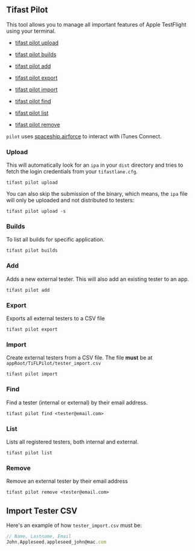 ## Tifast Pilot
This tool allows you to manage all important features of Apple TestFlight using your terminal.

* [tifast pilot upload](#upload)

* [tifast pilot builds](#builds)

* [tifast pilot add](#add)

* [tifast pilot export](#export)

* [tifast pilot import](#import)

* [tifast pilot find](#find)

* [tifast pilot list](#list)

* [tifast pilot remove](#remove)



`pilot` uses [spaceship.airforce](https://spaceship.airforce/) to interact with iTunes Connect.

### Upload

This will automatically look for an `ipa` in your `dist` directory and tries to fetch the login credentials from your `tifastlane.cfg`.

    tifast pilot upload

You can also skip the submission of the binary, which means, the `ipa` file will only be uploaded and not distributed to testers:

    tifast pilot upload -s


### Builds
To list all builds for specific application.

    tifast pilot builds


### Add
Adds a new external tester. This will also add an existing tester to an app.

    tifast pilot add


### Export
Exports all external testers to a CSV file

    tifast pilot export


### Import
Create external testers from a CSV file. The file **must** be at `appRoot/TiFLPilot/tester_import.csv`

    tifast pilot import


### Find
Find a tester (internal or external) by their email address.

    tifast pilot find <tester@email.com>


### List
Lists all registered testers, both internal and external.

    tifast pilot list


### Remove
Remove an external tester by their email address

    tifast pilot remove <tester@email.com>


## Import Tester CSV
Here's an example of how `tester_import.csv` must be:

```javascript
// Name, Lastname, Email
John,Appleseed,appleseed_john@mac.com
```
